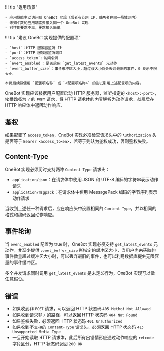 !!! tip "适用场景"

    - 应用端能主动访问到 OneBot 实现（后者有公网 IP，或两者在同一局域网内）
    - 未知个数的应用端需要接入同一个 OneBot 实现
    - 对性能要求不高，要求接入简单

!!! tip "建议 OneBot 实现提供的配置项"

    - `host`：HTTP 服务器监听 IP
    - `port`：HTTP 服务器监听端口
    - `access_token`：访问令牌
    - `event_enabled`：是否启用 `get_latest_events` 元动作
    - `event_buffer_size`：事件缓冲区大小，超过该大小将会丢弃最旧的事件，0 表示不限大小

    本页后续将使用 `配置项名称` 或 `<配置项名称>` 的形式引用上述配置项的内容。

OneBot 实现应该根据用户配置启动 HTTP 服务器，监听指定的 `<host>:<port>`，接受路径为 `/` 的 `POST` 请求，将 HTTP 请求体的内容解析为动作请求，处理后在 HTTP 响应体中返回动作响应。

## 鉴权

如果配置了 `access_token`，OneBot 实现必须检查请求头中的 `Authorization` 头是否等于 `Bearer <access_token>`，若等于则认为鉴权成功，否则鉴权失败。

## Content-Type

OneBot 实现必须同时支持两种 `Content-Type` 请求头：

- `application/json`：在请求体中使用 JSON 和 UTF-8 编码的字符串表示动作请求
- `application/msgpack`：在请求体中使用 MessagePack 编码的字节序列表示动作请求

当收到上述任一种请求后，应在响应头中设置相同的 `Content-Type`，并以相同的格式和编码返回动作响应。

## 事件轮询

当 `event_enabled` 配置为 true 时，OneBot 实现必须支持 `get_latest_events` 元动作，并至少提供 `event_buffer_size` 所指定的缓冲区大小，当用户尚未获取的事件数量超过缓冲区大小时，可以丢弃最旧的事件，也可以利用数据库提供无限容量的事件缓冲区。

多个并发请求同时调用 `get_latest_events` 是未定义行为，OneBot 实现可以做任意假设。

## 错误

- 如果收到非 `POST` 请求，可以返回 HTTP 状态码 `405 Method Not Allowed`
- 如果收到请求非 `/` 的路径，可以返回 HTTP 状态码 `404 Not Found`
- 如果鉴权失败，必须返回 HTTP 状态码 `401 Unauthorized`
- 如果收到不支持的 `Content-Type` 请求头，必须返回 HTTP 状态码 `415 Unsupported Media Type`
- 一旦开始读取 HTTP 请求体，此后所有出错情形应通过动作响应的 `retcode` 字段区分，HTTP 状态码返回 `200 OK`
